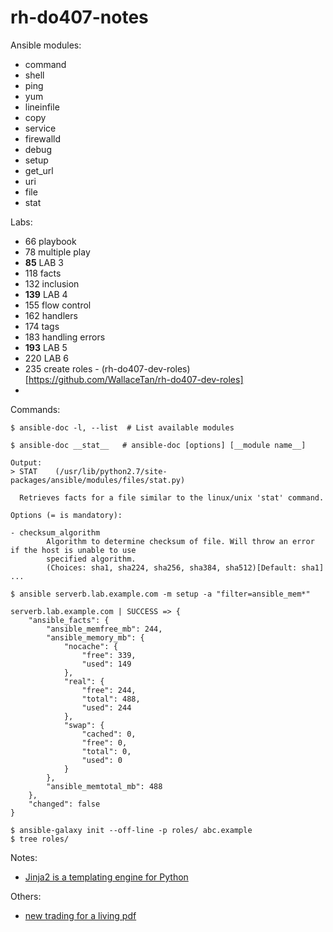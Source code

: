# rh-do407-notes

Ansible modules:
* command
* shell
* ping
* yum
* lineinfile
* copy
* service
* firewalld
* debug
* setup
* get_url
* uri
* file
* stat

Labs:
* 66 playbook
* 78 multiple play
* __85__ LAB 3
* 118 facts
* 132 inclusion
* __139__ LAB 4
* 155 flow control
* 162 handlers
* 174 tags
* 183 handling errors
* __193__ LAB 5
* 220 LAB 6
* 235 create roles - (rh-do407-dev-roles)[https://github.com/WallaceTan/rh-do407-dev-roles]
* 

Commands:
```
$ ansible-doc -l, --list  # List available modules
```

```
$ ansible-doc __stat__   # ansible-doc [options] [__module name__]

Output:
> STAT    (/usr/lib/python2.7/site-packages/ansible/modules/files/stat.py)

  Retrieves facts for a file similar to the linux/unix 'stat' command.

Options (= is mandatory):

- checksum_algorithm
        Algorithm to determine checksum of file. Will throw an error if the host is unable to use
        specified algorithm.
        (Choices: sha1, sha224, sha256, sha384, sha512)[Default: sha1]
...
```

```
$ ansible serverb.lab.example.com -m setup -a "filter=ansible_mem*"

serverb.lab.example.com | SUCCESS => {
    "ansible_facts": {
        "ansible_memfree_mb": 244, 
        "ansible_memory_mb": {
            "nocache": {
                "free": 339, 
                "used": 149
            }, 
            "real": {
                "free": 244, 
                "total": 488, 
                "used": 244
            }, 
            "swap": {
                "cached": 0, 
                "free": 0, 
                "total": 0, 
                "used": 0
            }
        }, 
        "ansible_memtotal_mb": 488
    }, 
    "changed": false
}
```

```
$ ansible-galaxy init --off-line -p roles/ abc.example
$ tree roles/

```

Notes:
* [Jinja2 is a templating engine for Python](http://jinja.pocoo.org/docs/2.10/)


Others:
* [new trading for a living pdf](https://drive.google.com/open?id=1mSqBpsROfCTxnJIa_5K8KnDMkYICnac9)
